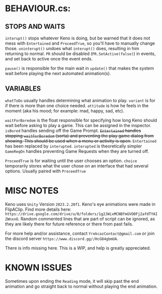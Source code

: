 # BEHAVIOUR.cs:
## STOPS AND WAITS
`interupt()` stops whatever Keno is doing, but be warned that it does not mess with `Entertained` and `ProceedTrue`, so you'll have to manually change those.
`uninterupt()` undoes what `interupt()` does, resulting in him returning to normal. `PR` should be disabled (`PR.SetActive(false)`) in events, and set back to active once the event ends.

`pause()` is responsible for the main wait in `update()` that makes the system wait before playing the next automated animation(s).

## VARIABLES
`whatToDo` usually handles determining what animation to play. `variant` is for if there is more than one choice needed.
`attitude` is how he feels in the moment (aka his mood; for example: mad, happy, sad, etc).

`waitForBoredom` is the float responsible for specifying how long Keno should wait before asking to play a game. This can be assigned in the inspector.
`isBored` handles sending off the Game Prompt.
~~`Entertained` handles stopping `waitForBoredom` (sorta) and preventing the play game dialog from showing. This should be used when a menu or activity is open.~~ `Entertained` has been replaced by `interupted`. `interupted` is theoretically simpler
`GameReqOn` handles preventing Game Requests when they are turned off.

`ProceedTrue` is for waiting until the user chooses an option.
`choice` temporarily stores what the user chose on an interface that had several options. Usually paired with `ProceedTrue`

# MISC NOTES
Keno uses `Unity` Version `2023.2.20f1`.
Keno's eye animations were made in FlipAClip. Find more details here: `https://drive.google.com/drive/u/0/folders/1g2JWixMCNBfmGVO0Fj2afdTYAIZWnxnO`.
Random commented lines that are part of script can be ignored, as they are likely there for future reference or there from past fails.

For more help and/or assistance, contact `YrekcazContact@gmail.com` or join the discord server `https://www.discord.gg//HcG84gbmUA`.

There is info missing here. This is a WIP, and help is greatly appreciated.

# KNOWN ISSUES
Sometimes upon ending the `Reading` mode, it will skip past the end animation and go straight back to normal without playing the end animation.

